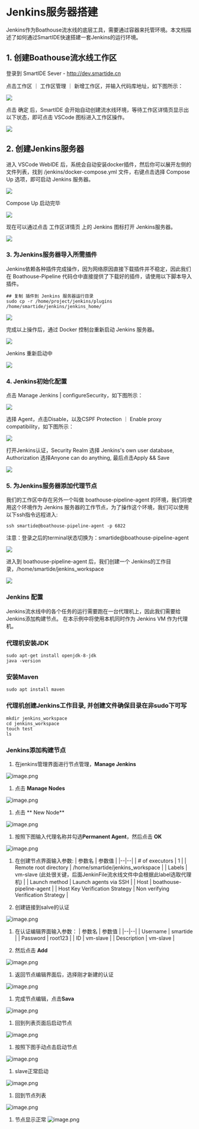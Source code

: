 # Jenkins服务器搭建

Jenkins作为Boathouse流水线的底层工具，需要通过容器来托管环境。本文档描述了如何通过SmartIDE快速搭建一套Jenkins的运行环境。


## 1. 创建Boathouse流水线工作区

登录到 SmartIDE Sever - http://dev.smartide.cn

点击工作区 ｜ 工作区管理 ｜ 新增工作区，并输入代码库地址，如下图所示：

![](images/20221026111218.png)  

点击 确定 后，SmartIDE 会开始自动创建流水线环境，等待工作区详情页显示出以下状态，即可点击 VSCode 图标进入工作区操作。

![](images/20221026111327.png)  




## 2. 创建Jenkins服务器

进入 VSCode WebIDE 后，系统会自动安装docker插件，然后你可以展开左侧的 文件列表，找到 /jenkins/docker-compose.yml 文件，右键点击选择 Compose Up 选项，即可启动 Jenkins 服务器。

![](images/20221026111426.png)  

Compose Up 启动完毕

![](images/20221026111441.png)  

现在可以通过点击 工作区详情页 上的 Jenkins 图标打开 Jenkins服务器。

![](images/20221026111518.png)  

### 3. 为Jenkins服务器导入所需插件

Jenkins依赖各种插件完成操作，因为网络原因直接下载插件并不稳定，因此我们在 Boathouse-Pipeline 代码仓中直接提供了下载好的插件，请使用以下脚本导入插件。

```
## 复制 插件到 Jenkins 服务器运行目录
sudo cp -r /home/project/jenkins/plugins /home/smartide/jenkins/jenkins_home/
```

![](images/20221026111637.png)  

完成以上操作后，通过 Docker 控制台重新启动 Jenkins 服务器。

![](images/20221026111653.png)  

Jenkins 重新启动中

![](images/20221026111706.png)  


### 4. Jenkins初始化配置

点击 Manage Jenkins | configureSecurity，如下图所示：

![](images/20221026112926.png)  

选择 Agent，点击Disable，以及CSPF Protection ｜ Enable proxy compatibility，如下图所示：

![](images/20221026113105.png)  

打开Jenkins认证，Security Realm 选择 Jenkins's own user database, Authorization 选择Anyone can do anything, 最后点击Apply && Save

![](images/20221026113345.png)  



### 5. 为Jenkins服务器添加代理节点

我们的工作区中存在另外一个叫做 boathouse-pipeline-agent 的环境，我们将使用这个环境作为 Jenkins 服务器的工作节点，为了操作这个环境，我们可以使用以下ssh指令远程进入:

```
ssh smartide@boathouse-pipeline-agent -p 6822
```

注意：登录之后的terminal状态切换为：smartide@boathouse-pipeline-agent 

![](images/20221026111844.png)  

进入到 boathouse-pipeline-agent 后，我们创建一个 Jenkins的工作目录，/home/smartide/jenkins_workspace

![](images/20221026111904.png)  




### Jenkins 配置
Jenkins流水线中的各个任务的运行需要跑在一台代理机上，因此我们需要给Jenkins添加构建节点。
在本示例中将使用本机同时作为 Jenkins VM 作为代理机。


### 代理机安装JDK
```
sudo apt-get install openjdk-8-jdk
java -version
```

### 安装Maven

```
sudo apt install maven
```


### 代理机创建Jenkins工作目录, 并创建文件确保目录在非sudo下可写
  ```
  mkdir jenkins_workspace
  cd jenkins_workspace
  touch test
  ls
  ```


### Jenkins添加构建节点
1. 在jenkins管理界面进行节点管理，**Manage Jenkins**

![image.png](.attachments/image-11b5a0bd-b400-467b-b98c-4c344a74db9f.png)

1. 点击 **Manage Nodes** 

![image.png](.attachments/image-0dc74956-80c3-4a37-bfe0-850fd2213e6e.png)

1. 点击  ** New Node**

![image.png](.attachments/image-db115b9c-00be-4206-8753-5610dd18c426.png)

1. 按照下图输入代理名称并勾选**Permanent Agent**，然后点击 **OK**

![image.png](.attachments/image-ace3ea5f-52f2-4013-b065-84419feb7e46.png)

1. 在创建节点界面输入参数:
    | 参数名 | 参数值 |
    |--|--|
    | # of executors | 1 |
    | Remote root directory	 | /home/smartide/jenkins_workspace |
    | Labels | vm-slave (此处很关键，后面JenkinFile流水线文件中会根据此label选取代理机) |
    | Launch method | Launch agents via SSH |
    | Host | boathouse-pipeline-agent |
    | Host Key Verification Strategy | Non verifying Verification Strategy |

1. 创建链接到salve的认证


![image.png](.attachments/image-85931b08-91f1-42f1-97f6-1ba1d681eeeb.png)

1. 在认证编辑界面输入参数：
    | 参数名 | 参数值 |
    |--|--|
    | Username | smartide |
    | Password | root123 |
    | ID | vm-slave |
    | Description | vm-slave |

1. 然后点击 **Add**

![image.png](.attachments/image-d235d0cf-666a-456c-bad0-ee0a1ac81b4b.png)

1. 返回节点编辑界面后，选择刚才新建的认证

![image.png](.attachments/image-030ed7e1-3465-45a5-804a-d77d7f5d16a2.png)

1. 完成节点编辑，点击**Sava**

![image.png](.attachments/image-eb750ef8-02a1-4b01-99ae-02d2ec3a97a4.png)

1. 回到列表页面后启动节点

![image.png](.attachments/image-5be50e60-6c2e-45fa-8e26-840d8b4054b0.png)

1. 按照下图手动点击启动节点

![image.png](.attachments/image-c3b64c49-4aad-48c2-8f0d-edb4bf079d0c.png)

1. slave正常启动

![image.png](.attachments/image-84216118-0f35-404d-8783-df5e5f988dd3.png)

1. 回到节点列表

![image.png](.attachments/image-9ad7c3e6-3fd0-4c47-9e39-c2e3951010d5.png)

1. 节点显示正常
![image.png](.attachments/image-c4719f72-3235-4e3d-8a4b-cfb2f3576e2e.png)

